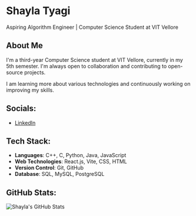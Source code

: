 # Shayla Tyagi

Aspiring Algorithm Engineer | Computer Science Student at VIT Vellore

## About Me
I'm a third-year Computer Science student at VIT Vellore, currently in my 5th semester. I'm always open to collaboration and contributing to open-source projects.

I am learning more about various technologies and continuously working on improving my skills.

## Socials:
- [LinkedIn](https://www.linkedin.com/in/shayla-tyagi-90281328a/)

## Tech Stack:
- **Languages**: C++, C, Python, Java, JavaScript
- **Web Technologies**: React.js, Vite, CSS, HTML
- **Version Control**: Git, GitHub
- **Database**: SQL, MySQL, PostgreSQL

## GitHub Stats:
![Shayla's GitHub Stats](https://github-readme-stats.vercel.app/api?username=shaylatyagi&show_icons=true&count_private=true)
